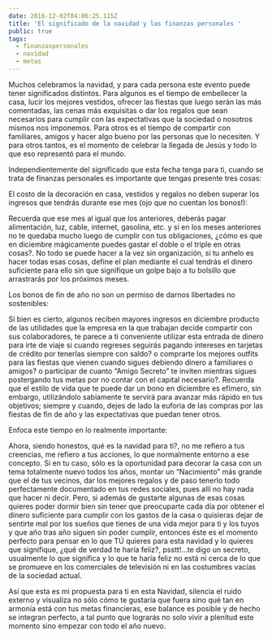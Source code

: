 ```yaml
---
date: 2018-12-02T04:06:25.115Z
title: 'El significado de la navidad y las finanzas personales '
public: true
tags:
  - finanzaspersonales
  - navidad
  - metas
---
```

Muchos celebramos la navidad, y para cada persona este evento puede tener significados distintos. Para algunos es el tiempo de embellecer la casa, lucir los mejores vestidos, ofrecer las fiestas que luego serán las más comentadas, las cenas más exquisitas o dar los regalos que sean necesarios para cumplir con las expectativas que la sociedad o nosotros mismos nos imponemos. Para otros es el tiempo de compartir con familiares, amigos y hacer algo bueno por las personas que lo necesiten. Y para otros tantos, es el momento de celebrar la llegada de Jesús y todo lo que eso representó para el mundo. 

Independientemente del significado que esta fecha tenga para ti, cuando se trata de finanzas personales es importante que tengas presente tres cosas: 

El costo de la decoración en casa, vestidos y regalos no deben superar los ingresos que tendrás durante ese mes (ojo que no cuentan los bonos!):  

Recuerda que ese mes al igual que los anteriores, deberás pagar alimentación, luz, cable, internet, gasolina, etc. y si en los meses anteriores no te quedaba mucho luego de cumplir con tus obligaciones, ¿cómo es que en diciembre mágicamente puedes gastar el doble o el triple en otras cosas?.  No todo se puede hacer a la vez sin organización, si tu anhelo es hacer todas esas cosas, define el plan mediante el cual tendrás el dinero suficiente para ello sin que signifique un golpe bajo a tu bolsillo que arrastrarás por los próximos meses. 

Los bonos de fin de año no son un permiso de darnos libertades no sostenibles: 

Si bien es cierto, algunos reciben mayores ingresos en diciembre producto de las utilidades que la empresa en la que trabajan decide compartir con sus colaboradores, te parece a ti conveniente utilizar esta entrada de dinero para irte de viaje si cuando regreses seguirás pagando intereses en tarjetas de crédito por tenerlas siempre con saldo? o comprarte los mejores outfits para las fiestas que vienen cuando sigues debiendo dinero a familiares o amigos? o participar de cuanto “Amigo Secreto” te inviten mientras sigues postergando tus metas por no contar con el capital necesario?. Recuerda que el estilo de vida que te puede dar un bono en diciembre es efímero, sin embargo, utilizándolo sabiamente te servirá para avanzar más rápido en tus objetivos; siempre y cuando, dejes de lado la euforia de las compras por las fiestas de fin de año y las expectativas que puedan tener otros. 

Enfoca este tiempo en lo realmente importante: 

Ahora, siendo honestos, qué es la navidad para ti?, no me refiero a tus creencias, me refiero a tus acciones, lo que normalmente entorno a ese concepto. Si en tu caso, sólo es la oportunidad para decorar la casa con un tema totalmente nuevo todos los años, montar un “Nacimiento” más grande que el de tus vecinos, dar los mejores regalos y de paso tenerlo todo perfectamente documentado en tus redes sociales, pues allí no hay nada que hacer ni decir. Pero, si además de gustarte algunas de esas cosas quieres poder dormir bien sin tener que preocuparte cada día por obtener el dinero suficiente para cumplir con los gastos de la casa o quisieras dejar de sentirte mal por los sueños que tienes de una vida mejor para ti y los tuyos y que año tras año siguen sin poder cumplir, entonces éste es el momento perfecto para pensar en lo que TÚ quieres para esta navidad y lo quieres que signifique, ¿qué de verdad te haría feliz?, psstt!...te digo un secreto, usualmente lo que significa y lo que te haría feliz no está ni cerca de lo que se promueve en los comerciales de televisión ni en las costumbres vacías de la sociedad actual.  

Así que esta es mi propuesta para ti en esta Navidad, silencia el ruido externo y visualiza no sólo cómo te gustaría que fuera sino qué tan en armonía está con tus metas financieras, ese balance es posible y de hecho se integran perfecto, a tal punto que lograrás no solo vivir a plenitud este momento sino empezar con todo el año nuevo.
